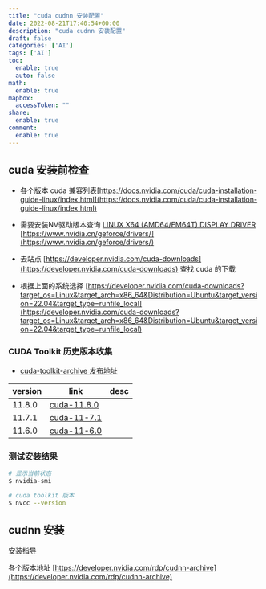 ```yaml
---
title: "cuda cudnn 安装配置"
date: 2022-08-21T17:40:54+00:00
description: "cuda cudnn 安装配置"
draft: false
categories: ['AI']
tags: ['AI']
toc:
  enable: true
  auto: false
math:
  enable: true
mapbox:
  accessToken: ""
share:
  enable: true
comment:
  enable: true
---
```


## cuda 安装前检查

- 各个版本 cuda 兼容列表[https://docs.nvidia.com/cuda/cuda-installation-guide-linux/index.html](https://docs.nvidia.com/cuda/cuda-installation-guide-linux/index.html)

- 需要安装NV驱动版本查询  [LINUX X64 (AMD64/EM64T) DISPLAY DRIVER](https://www.nvidia.com/Download/driverResults.aspx/191961/en-us/)
[https://www.nvidia.cn/geforce/drivers/](https://www.nvidia.cn/geforce/drivers/)

- 去站点 [https://developer.nvidia.com/cuda-downloads](https://developer.nvidia.com/cuda-downloads) 查找 cuda 的下载
- 根据上面的系统选择 [https://developer.nvidia.com/cuda-downloads?target_os=Linux&target_arch=x86_64&Distribution=Ubuntu&target_version=22.04&target_type=runfile_local](https://developer.nvidia.com/cuda-downloads?target_os=Linux&target_arch=x86_64&Distribution=Ubuntu&target_version=22.04&target_type=runfile_local)

### CUDA Toolkit 历史版本收集

- [cuda-toolkit-archive 发布地址](https://developer.nvidia.com/cuda-toolkit-archive)

| version | link | desc |
|-----|------|----|
| 11.8.0 | [cuda-11.8.0](https://developer.nvidia.com/cuda-11-8-0-download-archive) | |
| 11.7.1 | [cuda-11-7.1](https://developer.nvidia.com/cuda-11-7-1-download-archive) | |
| 11.6.0 | [cuda-11-6.0](https://developer.nvidia.com/cuda-11-6-0-download-archive) | |


### 测试安装结果

```bash
# 显示当前状态
$ nvidia-smi

# cuda toolkit 版本
$ nvcc --version
```

## cudnn 安装

[安装指导](https://docs.nvidia.com/deeplearning/cudnn/install-guide/index.html)

各个版本地址 [https://developer.nvidia.com/rdp/cudnn-archive](https://developer.nvidia.com/rdp/cudnn-archive)
